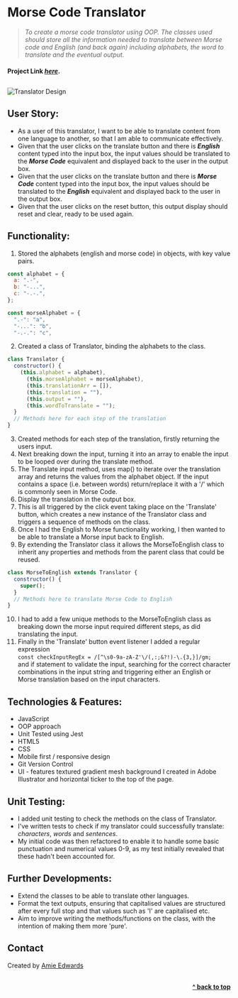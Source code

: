 # Morse Code Translator

> _To create a morse code translator using OOP. The classes used should store all the information needed to translate between Morse code and English (and back again) including alphabets, the word to translate and the eventual output._ </br>

#### Project Link [_here_](https://amiehannah.github.io/morse-code-translator/).

##

![Translator Design](assets/morse-code-translator-screenshot.png)

## User Story:

- As a user of this translator, I want to be able to translate content from one language to another, so that I am able to communicate effectively.
- Given that the user clicks on the translate button and there is **_English_** content typed into the input box, the input values should be translated to the **_Morse Code_** equivalent and displayed back to the user in the output box.
- Given that the user clicks on the translate button and there is **_Morse Code_** content typed into the input box, the input values should be translated to the **_English_** equivalent and displayed back to the user in the output box.
- Given that the user clicks on the reset button, this output display should reset and clear, ready to be used again.

## Functionality:

1. Stored the alphabets (english and morse code) in objects, with key value pairs.

```javascript
const alphabet = {
  a: ".-",
  b: "-...",
  c: "-.-.",
};
```

```javascript
const morseAlphabet = {
  ".-": "a",
  "-...": "b",
  "-.-.": "c",
```

2. Created a class of Translator, binding the alphabets to the class.

```javascript
class Translator {
  constructor() {
    (this.alphabet = alphabet),
      (this.morseAlphabet = morseAlphabet),
      (this.translationArr = []),
      (this.translation = ""),
      (this.output = ""),
      (this.wordToTranslate = "");
  }
  // Methods here for each step of the translation
}
```

3. Created methods for each step of the translation, firstly returning the users input.
4. Next breaking down the input, turning it into an array to enable the input to be looped over during the translate method.
5. The Translate input method, uses map() to iterate over the translation array and returns the values from the alphabet object. If the input contains a space (i.e. between words) return/replace it with a '/' which is commonly seen in Morse Code.
6. Display the translation in the output box.
7. This is all triggered by the click event taking place on the 'Translate' button, which creates a new instance of the Translator class and triggers a sequence of methods on the class.
8. Once I had the English to Morse functionality working, I then wanted to be able to translate a Morse input back to English.
9. By extending the Translator class it allows the MorseToEnglish class to inherit any properties and methods from the parent class that could be reused.

```javascript
class MorseToEnglish extends Translator {
  constructor() {
    super();
  }
  // Methods here to translate Morse Code to English
}
```

10. I had to add a few unique methods to the MorseToEnglish class as breaking down the morse input required different steps, as did translating the input.
11. Finally in the 'Translate' button event listener I added a regular expression </br>
    `const checkInputRegEx = /[^\s0-9a-zA-Z'\/(,:;&?!)-\.{3,}]/gm;` </br>
    and if statement to validate the input, searching for the correct character combinations in the input string and triggering either an English or Morse translation based on the input characters.

## Technologies & Features:

- JavaScript
- OOP approach
- Unit Tested using Jest
- HTML5
- CSS
- Mobile first / responsive design
- Git Version Control
- UI - features textured gradient mesh background I created in Adobe Illustrator and horizontal ticker to the top of the page.

## Unit Testing: <br/>

- I added unit testing to check the methods on the class of Translator.
- I've written tests to check if my translator could successfully translate: _characters_, _words_ and _sentences_.
- My initial code was then refactored to enable it to handle some basic punctuation and numerical values 0-9, as my test initially revealed that these hadn't been accounted for.

## Further Developments:

- Extend the classes to be able to translate other languages.
- Format the text outputs, ensuring that capitalised values are structured after every full stop and that values such as 'I' are capitalised etc.
- Aim to improve writing the methods/functions on the class, with the intention of making them more 'pure'.

## Contact

Created by [Amie Edwards](mailto:amie.edwards17@gmail.com)

<br/>
<div align="right">
    <b><a href="#"> ^ back to top</a></b>
</div>
<br/>
